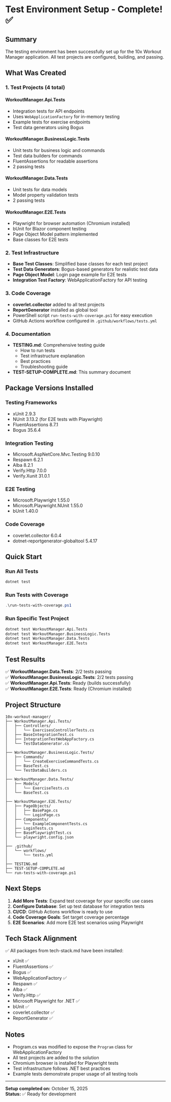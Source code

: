 # Test Environment Setup - Complete! ✅

## Summary

The testing environment has been successfully set up for the 10x Workout Manager application. All test projects are configured, building, and passing.

## What Was Created

### 1. Test Projects (4 total)

#### **WorkoutManager.Api.Tests**
- Integration tests for API endpoints
- Uses `WebApplicationFactory` for in-memory testing
- Example tests for exercise endpoints
- Test data generators using Bogus

#### **WorkoutManager.BusinessLogic.Tests**
- Unit tests for business logic and commands
- Test data builders for commands
- FluentAssertions for readable assertions
- 2 passing tests

#### **WorkoutManager.Data.Tests**
- Unit tests for data models
- Model property validation tests
- 2 passing tests

#### **WorkoutManager.E2E.Tests**
- Playwright for browser automation (Chromium installed)
- bUnit for Blazor component testing
- Page Object Model pattern implemented
- Base classes for E2E tests

### 2. Test Infrastructure

- **Base Test Classes**: Simplified base classes for each test project
- **Test Data Generators**: Bogus-based generators for realistic test data
- **Page Object Model**: Login page example for E2E tests
- **Integration Test Factory**: WebApplicationFactory for API testing

### 3. Code Coverage

- **coverlet.collector** added to all test projects
- **ReportGenerator** installed as global tool
- PowerShell script `run-tests-with-coverage.ps1` for easy execution
- GitHub Actions workflow configured in `.github/workflows/tests.yml`

### 4. Documentation

- **TESTING.md**: Comprehensive testing guide
  - How to run tests
  - Test infrastructure explanation
  - Best practices
  - Troubleshooting guide
- **TEST-SETUP-COMPLETE.md**: This summary document

## Package Versions Installed

### Testing Frameworks
- xUnit 2.9.3
- NUnit 3.13.2 (for E2E tests with Playwright)
- FluentAssertions 8.7.1
- Bogus 35.6.4

### Integration Testing
- Microsoft.AspNetCore.Mvc.Testing 9.0.10
- Respawn 6.2.1
- Alba 8.2.1
- Verify.Http 7.0.0
- Verify.Xunit 31.0.1

### E2E Testing
- Microsoft.Playwright 1.55.0
- Microsoft.Playwright.NUnit 1.55.0
- bUnit 1.40.0

### Code Coverage
- coverlet.collector 6.0.4
- dotnet-reportgenerator-globaltool 5.4.17

## Quick Start

### Run All Tests
```bash
dotnet test
```

### Run Tests with Coverage
```powershell
.\run-tests-with-coverage.ps1
```

### Run Specific Test Project
```bash
dotnet test WorkoutManager.Api.Tests
dotnet test WorkoutManager.BusinessLogic.Tests
dotnet test WorkoutManager.Data.Tests
dotnet test WorkoutManager.E2E.Tests
```

## Test Results

✅ **WorkoutManager.Data.Tests**: 2/2 tests passing  
✅ **WorkoutManager.BusinessLogic.Tests**: 2/2 tests passing  
✅ **WorkoutManager.Api.Tests**: Ready (builds successfully)  
✅ **WorkoutManager.E2E.Tests**: Ready (Chromium installed)

## Project Structure

```
10x-workout-manager/
├── WorkoutManager.Api.Tests/
│   ├── Controllers/
│   │   └── ExercisesControllerTests.cs
│   ├── BaseIntegrationTest.cs
│   ├── IntegrationTestWebAppFactory.cs
│   └── TestDataGenerator.cs
│
├── WorkoutManager.BusinessLogic.Tests/
│   ├── Commands/
│   │   └── CreateExerciseCommandTests.cs
│   ├── BaseTest.cs
│   └── TestDataBuilders.cs
│
├── WorkoutManager.Data.Tests/
│   ├── Models/
│   │   └── ExerciseTests.cs
│   └── BaseTest.cs
│
├── WorkoutManager.E2E.Tests/
│   ├── PageObjects/
│   │   ├── BasePage.cs
│   │   └── LoginPage.cs
│   ├── Components/
│   │   └── ExampleComponentTests.cs
│   ├── LoginTests.cs
│   ├── BasePlaywrightTest.cs
│   └── playwright.config.json
│
├── .github/
│   └── workflows/
│       └── tests.yml
│
├── TESTING.md
├── TEST-SETUP-COMPLETE.md
└── run-tests-with-coverage.ps1
```

## Next Steps

1. **Add More Tests**: Expand test coverage for your specific use cases
2. **Configure Database**: Set up test database for integration tests
3. **CI/CD**: GitHub Actions workflow is ready to use
4. **Code Coverage Goals**: Set target coverage percentage
5. **E2E Scenarios**: Add more E2E test scenarios using Playwright

## Tech Stack Alignment

✅ All packages from tech-stack.md have been installed:
- xUnit ✅
- FluentAssertions ✅
- Bogus ✅
- WebApplicationFactory ✅
- Respawn ✅
- Alba ✅
- Verify.Http ✅
- Microsoft Playwright for .NET ✅
- bUnit ✅
- coverlet.collector ✅
- ReportGenerator ✅

## Notes

- Program.cs was modified to expose the `Program` class for WebApplicationFactory
- All test projects are added to the solution
- Chromium browser is installed for Playwright tests
- Test infrastructure follows .NET best practices
- Example tests demonstrate proper usage of all testing tools

---

**Setup completed on:** October 15, 2025  
**Status:** ✅ Ready for development



